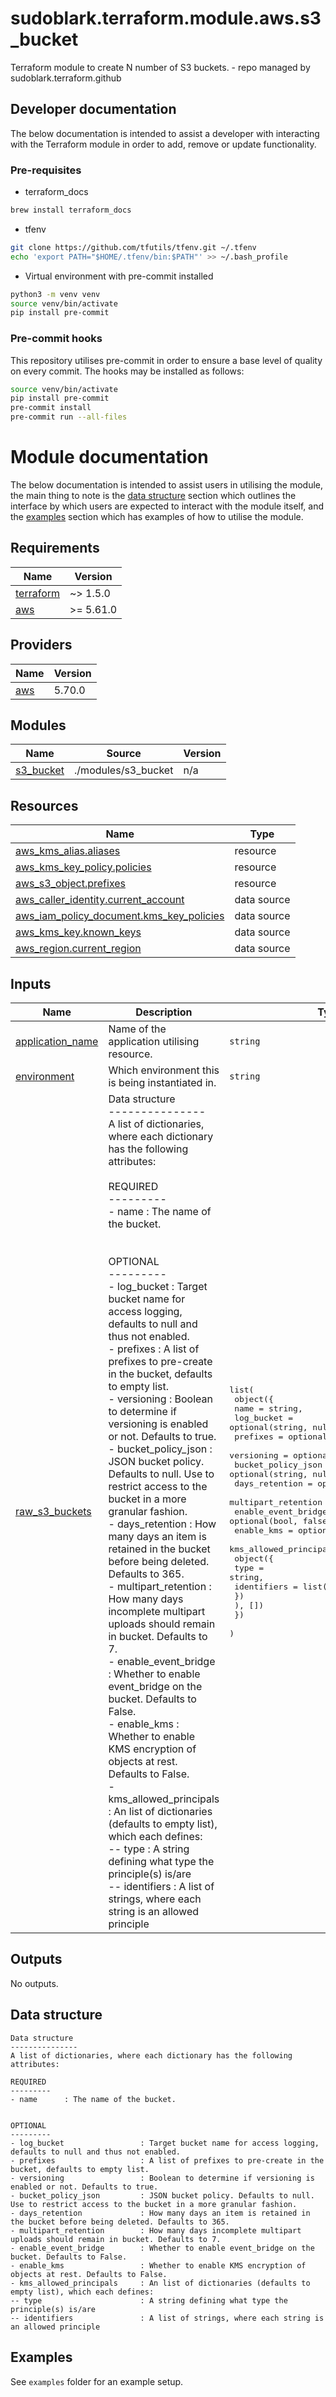 # sudoblark.terraform.module.aws.s3_bucket
Terraform module to create N number of S3 buckets. - repo managed by sudoblark.terraform.github

## Developer documentation
The below documentation is intended to assist a developer with interacting with the Terraform module in order to add,
remove or update functionality.

### Pre-requisites
* terraform_docs

```sh
brew install terraform_docs
```

* tfenv
```sh
git clone https://github.com/tfutils/tfenv.git ~/.tfenv
echo 'export PATH="$HOME/.tfenv/bin:$PATH"' >> ~/.bash_profile
```

* Virtual environment with pre-commit installed

```sh
python3 -m venv venv
source venv/bin/activate
pip install pre-commit
```
### Pre-commit hooks
This repository utilises pre-commit in order to ensure a base level of quality on every commit. The hooks
may be installed as follows:

```sh
source venv/bin/activate
pip install pre-commit
pre-commit install
pre-commit run --all-files
```

# Module documentation
The below documentation is intended to assist users in utilising the module, the main thing to note is the
[data structure](#data-structure) section which outlines the interface by which users are expected to interact with
the module itself, and the [examples](#examples) section which has examples of how to utilise the module.

<!-- BEGIN_TF_DOCS -->
## Requirements

| Name | Version |
|------|---------|
| <a name="requirement_terraform"></a> [terraform](#requirement\_terraform) | ~> 1.5.0 |
| <a name="requirement_aws"></a> [aws](#requirement\_aws) | >= 5.61.0 |

## Providers

| Name | Version |
|------|---------|
| <a name="provider_aws"></a> [aws](#provider\_aws) | 5.70.0 |

## Modules

| Name | Source | Version |
|------|--------|---------|
| <a name="module_s3_bucket"></a> [s3\_bucket](#module\_s3\_bucket) | ./modules/s3_bucket | n/a |

## Resources

| Name | Type |
|------|------|
| [aws_kms_alias.aliases](https://registry.terraform.io/providers/hashicorp/aws/latest/docs/resources/kms_alias) | resource |
| [aws_kms_key_policy.policies](https://registry.terraform.io/providers/hashicorp/aws/latest/docs/resources/kms_key_policy) | resource |
| [aws_s3_object.prefixes](https://registry.terraform.io/providers/hashicorp/aws/latest/docs/resources/s3_object) | resource |
| [aws_caller_identity.current_account](https://registry.terraform.io/providers/hashicorp/aws/latest/docs/data-sources/caller_identity) | data source |
| [aws_iam_policy_document.kms_key_policies](https://registry.terraform.io/providers/hashicorp/aws/latest/docs/data-sources/iam_policy_document) | data source |
| [aws_kms_key.known_keys](https://registry.terraform.io/providers/hashicorp/aws/latest/docs/data-sources/kms_key) | data source |
| [aws_region.current_region](https://registry.terraform.io/providers/hashicorp/aws/latest/docs/data-sources/region) | data source |

## Inputs

| Name | Description | Type | Default | Required |
|------|-------------|------|---------|:--------:|
| <a name="input_application_name"></a> [application\_name](#input\_application\_name) | Name of the application utilising resource. | `string` | n/a | yes |
| <a name="input_environment"></a> [environment](#input\_environment) | Which environment this is being instantiated in. | `string` | n/a | yes |
| <a name="input_raw_s3_buckets"></a> [raw\_s3\_buckets](#input\_raw\_s3\_buckets) | Data structure<br>---------------<br>A list of dictionaries, where each dictionary has the following attributes:<br><br>REQUIRED<br>---------<br>- name      : The name of the bucket.<br><br><br>OPTIONAL<br>---------<br>- log\_bucket                 : Target bucket name for access logging, defaults to null and thus not enabled.<br>- prefixes                   : A list of prefixes to pre-create in the bucket, defaults to empty list.<br>- versioning                 : Boolean to determine if versioning is enabled or not. Defaults to true.<br>- bucket\_policy\_json         : JSON bucket policy. Defaults to null. Use to restrict access to the bucket in a more granular fashion.<br>- days\_retention             : How many days an item is retained in the bucket before being deleted. Defaults to 365.<br>- multipart\_retention        : How many days incomplete multipart uploads should remain in bucket. Defaults to 7.<br>- enable\_event\_bridge        : Whether to enable event\_bridge on the bucket. Defaults to False.<br>- enable\_kms                 : Whether to enable KMS encryption of objects at rest. Defaults to False.<br>- kms\_allowed\_principals     : An list of dictionaries (defaults to empty list), which each defines:<br>-- type                      : A string defining what type the principle(s) is/are<br>-- identifiers               : A list of strings, where each string is an allowed principle | <pre>list(<br>    object({<br>      name                = string,<br>      log_bucket          = optional(string, null)<br>      prefixes            = optional(list(string), []),<br>      versioning          = optional(bool, true),<br>      bucket_policy_json  = optional(string, null),<br>      days_retention      = optional(number, 365),<br>      multipart_retention = optional(number, 7)<br>      enable_event_bridge = optional(bool, false),<br>      enable_kms          = optional(bool, false),<br>      kms_allowed_principals = optional(list(<br>        object({<br>          type        = string,<br>          identifiers = list(string),<br>        })<br>      ), [])<br>    })<br>  )</pre> | n/a | yes |

## Outputs

No outputs.
<!-- END_TF_DOCS -->

## Data structure
```
Data structure
---------------
A list of dictionaries, where each dictionary has the following attributes:

REQUIRED
---------
- name      : The name of the bucket.


OPTIONAL
---------
- log_bucket                 : Target bucket name for access logging, defaults to null and thus not enabled.
- prefixes                   : A list of prefixes to pre-create in the bucket, defaults to empty list.
- versioning                 : Boolean to determine if versioning is enabled or not. Defaults to true.
- bucket_policy_json         : JSON bucket policy. Defaults to null. Use to restrict access to the bucket in a more granular fashion.
- days_retention             : How many days an item is retained in the bucket before being deleted. Defaults to 365.
- multipart_retention        : How many days incomplete multipart uploads should remain in bucket. Defaults to 7.
- enable_event_bridge        : Whether to enable event_bridge on the bucket. Defaults to False.
- enable_kms                 : Whether to enable KMS encryption of objects at rest. Defaults to False.
- kms_allowed_principals     : An list of dictionaries (defaults to empty list), which each defines:
-- type                      : A string defining what type the principle(s) is/are
-- identifiers               : A list of strings, where each string is an allowed principle
```

## Examples
See `examples` folder for an example setup.
